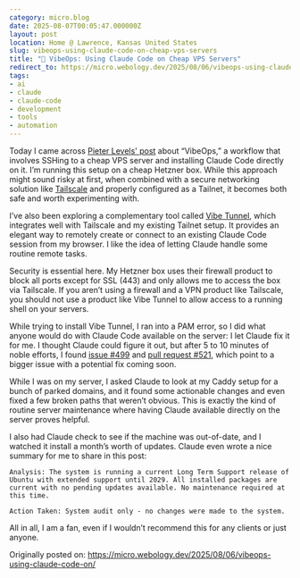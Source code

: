 ```yaml
---
category: micro.blog
date: 2025-08-07T00:05:47.000000Z
layout: post
location: Home @ Lawrence, Kansas United States
slug: vibeops-using-claude-code-on-cheap-vps-servers
title: "🤖 VibeOps: Using Claude Code on Cheap VPS Servers"
redirect_to: https://micro.webology.dev/2025/08/06/vibeops-using-claude-code-on/
tags:
- ai
- claude
- claude-code
- development
- tools
- automation
---
```


Today I came across [Pieter Levels' post](https://x.com/levelsio/status/1953022273595506910) about “VibeOps,” a workflow that involves SSHing to a cheap VPS server and installing Claude Code directly on it. I’m running this setup on a cheap Hetzner box. While this approach might sound risky at first, when combined with a secure networking solution like [Tailscale](https://tailscale.com) and properly configured as a Tailnet, it becomes both safe and worth experimenting with.

I’ve also been exploring a complementary tool called [Vibe Tunnel](https://vibetunnel.sh), which integrates well with Tailscale and my existing Tailnet setup. It provides an elegant way to remotely create or connect to an existing Claude Code session from my browser. I like the idea of letting Claude handle some routine remote tasks.

Security is essential here. My Hetzner box uses their firewall product to block all ports except for SSL (443) and only allows me to access the box via Tailscale. If you aren’t using a firewall and a VPN product like Tailscale, you should not use a product like Vibe Tunnel to allow access to a running shell on your servers.

While trying to install Vibe Tunnel, I ran into a PAM error, so I did what anyone would do with Claude Code available on the server: I let Claude fix it for me. I thought Claude could figure it out, but after 5 to 10 minutes of noble efforts, I found [issue #499](https://github.com/amantus-ai/vibetunnel/issues/499) and [pull request #521](https://github.com/amantus-ai/vibetunnel/pull/521), which point to a bigger issue with a potential fix coming soon.

While I was on my server, I asked Claude to look at my Caddy setup for a bunch of parked domains, and it found some actionable changes and even fixed a few broken paths that weren’t obvious. This is exactly the kind of routine server maintenance where having Claude available directly on the server proves helpful.

I also had Claude check to see if the machine was out-of-date, and I watched it install a month’s worth of updates. Claude even wrote a nice summary for me to share in this post:

```
Analysis: The system is running a current Long Term Support release of Ubuntu with extended support until 2029. All installed packages are current with no pending updates available. No maintenance required at this time.

Action Taken: System audit only - no changes were made to the system.

```

All in all, I am a fan, even if I wouldn’t recommend this for any clients or just anyone.

Originally posted on: https://micro.webology.dev/2025/08/06/vibeops-using-claude-code-on/
